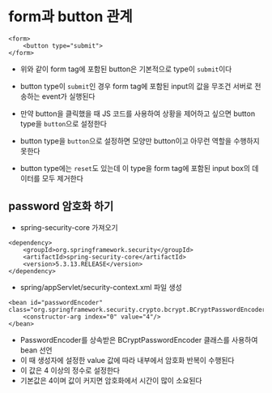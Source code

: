 # form과 button 관계

```
<form>
	<button type="submit"> 
</form>
```
* 위와 같이 form tag에 포함된 button은 기본적으로 type이 ```submit```이다
* button type이 ```submit```인 경우 form tag에 포함된 input의 값을 무조건 서버로 전송하는 event가 실행된다
* 만약 button을 클릭했을 때 JS 코드를 사용하여 상황을 제어하고 싶으면 button type을 ```button```으로 설정한다
* button type을 ```button```으로 설정하면 모양만 button이고 아무런 역할을 수행하지 못한다

* button type에는 ```reset```도 있는데 이 type을 form tag에 포함된 input box의 데이터를 모두 제거한다

## password 암호화 하기
* spring-security-core 가져오기
```
<dependency>
	<groupId>org.springframework.security</groupId>
	<artifactId>spring-security-core</artifactId>
	<version>5.3.13.RELEASE</version>
</dependency>
```
* spring/appServlet/security-context.xml 파일 생성
```
<bean id="passwordEncoder" class="org.springframework.security.crypto.bcrypt.BCryptPasswordEncoder">
	<constructor-arg index="0" value="4"/>
</bean>
```
* PasswordEncoder를 상속받은 BCryptPasswordEncoder 클래스를 사용하여 bean 선언
* 이 때 생성자에 설정한 value 값에 따라 내부에서 암호화 반복이 수행된다
* 이 값은 4 이상의 정수로 설정한다
* 기본값은 4이며 값이 커지면 암호화에서 시간이 많이 소요된다